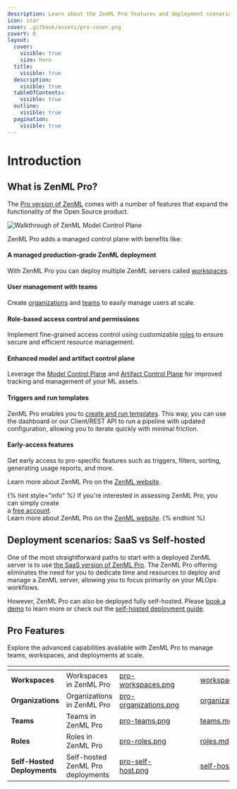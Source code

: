 ```yaml
---
description: Learn about the ZenML Pro features and deployment scenarios.
icon: star
cover: .gitbook/assets/pro-cover.png
coverY: 0
layout:
  cover:
    visible: true
    size: hero
  title:
    visible: true
  description:
    visible: true
  tableOfContents:
    visible: true
  outline:
    visible: true
  pagination:
    visible: true
---
```


# Introduction

## What is ZenML Pro?

The [Pro version of ZenML](https://zenml.io/pro) comes with a number of features that expand the functionality of the Open Source product.

![Walkthrough of ZenML Model Control Plane](../../.gitbook/assets/mcp_walkthrough.gif)

ZenML Pro adds a managed control plane with benefits like:

#### **A managed production-grade ZenML deployment**

With ZenML Pro you can deploy multiple ZenML servers called [workspaces](workspaces.md).

#### **User management with teams**

Create [organizations](organization.md) and [teams](teams.md) to easily manage users at scale.

#### **Role-based access control and permissions**

Implement fine-grained access control using customizable [roles](roles.md) to ensure secure and efficient resource management.

#### **Enhanced model and artifact control plane**

Leverage the [Model Control Plane](https://docs.zenml.io/user-guides/starter-guide/track-ml-models) and [Artifact Control Plane](https://docs.zenml.io/user-guides/starter-guide/manage-artifacts) for improved tracking and management of your ML assets.

#### **Triggers and run templates**

ZenML Pro enables you to [create and run templates](https://docs.zenml.io/how-to/trigger-pipelines#run-templates). This way, you can use the dashboard or our Client/REST API to run a pipeline with updated configuration, allowing you to iterate quickly with minimal friction.

#### **Early-access features**

Get early access to pro-specific features such as triggers, filters, sorting, generating usage reports, and more.

Learn more about ZenML Pro on the [ZenML website](https://zenml.io/pro).

{% hint style="info" %}
If you're interested in assessing ZenML Pro, you can simply create\
a [free account](https://cloud.zenml.io/?utm_source=docs\&utm_medium=referral_link\&utm_campaign=cloud_promotion\&utm_content=signup_link).\
Learn more about ZenML Pro on the [ZenML website](https://zenml.io/pro).
{% endhint %}

## Deployment scenarios: SaaS vs Self-hosted

One of the most straightforward paths to start with a deployed ZenML server is to use [the SaaS version of ZenML Pro](https://zenml.io/pro). The ZenML Pro offering eliminates the need for you to dedicate time and resources to deploy and manage a ZenML server, allowing you to focus primarily on your MLOps workflows.

However, ZenML Pro can also be deployed fully self-hosted. Please [book a demo](https://www.zenml.io/book-your-demo) to learn more or check out the [self-hosted deployment guide](self-hosted.md).

## Pro Features

Explore the advanced capabilities available with ZenML Pro to manage teams, workspaces, and deployments at scale.

<table data-view="cards"><thead><tr><th></th><th></th><th data-hidden data-card-cover data-type="files"></th><th data-hidden></th><th data-hidden data-type="content-ref"></th><th data-hidden data-card-target data-type="content-ref"></th></tr></thead><tbody><tr><td><strong>Workspaces</strong></td><td>Workspaces in ZenML Pro</td><td><a href=".gitbook/assets/pro-workspaces.png">pro-workspaces.png</a></td><td></td><td></td><td><a href="workspaces.md">workspaces.md</a></td></tr><tr><td><strong>Organizations</strong></td><td>Organizations in ZenML Pro</td><td><a href=".gitbook/assets/pro-organizations.png">pro-organizations.png</a></td><td></td><td></td><td><a href="organization.md">organization.md</a></td></tr><tr><td><strong>Teams</strong></td><td>Teams in ZenML Pro</td><td><a href=".gitbook/assets/pro-teams.png">pro-teams.png</a></td><td></td><td></td><td><a href="teams.md">teams.md</a></td></tr><tr><td><strong>Roles</strong></td><td>Roles in ZenML Pro</td><td><a href=".gitbook/assets/pro-roles.png">pro-roles.png</a></td><td></td><td></td><td><a href="roles.md">roles.md</a></td></tr><tr><td><strong>Self-Hosted Deployments</strong></td><td>Self-hosted ZenML Pro deployments</td><td><a href=".gitbook/assets/pro-self-host.png">pro-self-host.png</a></td><td></td><td></td><td><a href="self-hosted.md">self-hosted.md</a></td></tr></tbody></table>
